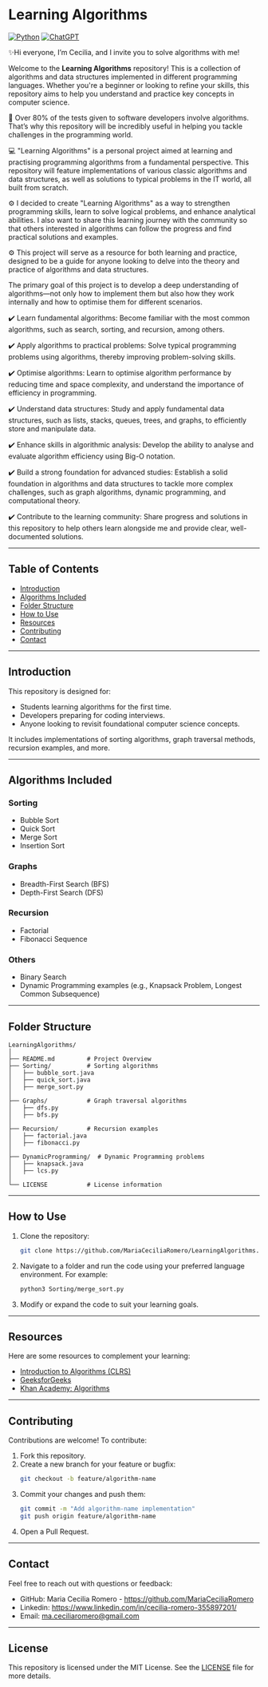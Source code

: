 # Learning Algorithms 

[![Python](https://img.shields.io/badge/Python-3.10+-yellow?style=for-the-badge&logo=python&logoColor=white&labelColor=101010)](https://python.org)
[![ChatGPT](https://img.shields.io/badge/ChatGPT-GPT--4-7CF178?style=for-the-badge&logo=openai&logoColor=white&labelColor=101010)](https://platform.openai.com)


✨Hi everyone, I’m Cecilia, and I invite you to solve algorithms with me!

Welcome to the **Learning Algorithms** repository! This is a collection of algorithms and data structures implemented in different programming languages. Whether you're a beginner or looking to refine your skills, this repository aims to help you understand and practice key concepts in computer science.

🤖 Over 80% of the tests given to software developers involve algorithms. That’s why this repository will be incredibly useful in helping you tackle challenges in the programming world.

💻 "Learning Algorithms" is a personal project aimed at learning and practising programming algorithms from a fundamental perspective. This repository will feature implementations of various classic algorithms and data structures, as well as solutions to typical problems in the IT world, all built from scratch.

⚙️ I decided to create "Learning Algorithms" as a way to strengthen programming skills, learn to solve logical problems, and enhance analytical abilities. I also want to share this learning journey with the community so that others interested in algorithms can follow the progress and find practical solutions and examples.

⚙️ This project will serve as a resource for both learning and practice, designed to be a guide for anyone looking to delve into the theory and practice of algorithms and data structures.

The primary goal of this project is to develop a deep understanding of algorithms—not only how to implement them but also how they work internally and how to optimise them for different scenarios.

✔️ Learn fundamental algorithms: Become familiar with the most common algorithms, such as search, sorting, and recursion, among others.

✔️ Apply algorithms to practical problems: Solve typical programming problems using algorithms, thereby improving problem-solving skills.

✔️ Optimise algorithms: Learn to optimise algorithm performance by reducing time and space complexity, and understand the importance of efficiency in programming.

✔️ Understand data structures: Study and apply fundamental data structures, such as lists, stacks, queues, trees, and graphs, to efficiently store and manipulate data.

✔️ Enhance skills in algorithmic analysis: Develop the ability to analyse and evaluate algorithm efficiency using Big-O notation.

✔️ Build a strong foundation for advanced studies: Establish a solid foundation in algorithms and data structures to tackle more complex challenges, such as graph algorithms, dynamic programming, and computational theory.

✔️ Contribute to the learning community: Share progress and solutions in this repository to help others learn alongside me and provide clear, well-documented solutions.

---

## Table of Contents
- [Introduction](#introduction)
- [Algorithms Included](#algorithms-included)
- [Folder Structure](#folder-structure)
- [How to Use](#how-to-use)
- [Resources](#resources)
- [Contributing](#contributing)
- [Contact](#contact)

---

## Introduction
This repository is designed for:
- Students learning algorithms for the first time.
- Developers preparing for coding interviews.
- Anyone looking to revisit foundational computer science concepts.

It includes implementations of sorting algorithms, graph traversal methods, recursion examples, and more.

---

## Algorithms Included
### Sorting
- Bubble Sort
- Quick Sort
- Merge Sort
- Insertion Sort

### Graphs
- Breadth-First Search (BFS)
- Depth-First Search (DFS)

### Recursion
- Factorial
- Fibonacci Sequence

### Others
- Binary Search
- Dynamic Programming examples (e.g., Knapsack Problem, Longest Common Subsequence)

---

## Folder Structure
```
LearningAlgorithms/
│
├── README.md         # Project Overview
├── Sorting/          # Sorting algorithms
│   ├── bubble_sort.java
│   ├── quick_sort.java
│   ├── merge_sort.py
│
├── Graphs/           # Graph traversal algorithms
│   ├── dfs.py
│   ├── bfs.py
│
├── Recursion/        # Recursion examples
│   ├── factorial.java
│   ├── fibonacci.py
│
├── DynamicProgramming/  # Dynamic Programming problems
│   ├── knapsack.java
│   ├── lcs.py
│
└── LICENSE           # License information
```

---

## How to Use
1. Clone the repository:
   ```bash
   git clone https://github.com/MariaCeciliaRomero/LearningAlgorithms.git
   ```
2. Navigate to a folder and run the code using your preferred language environment. For example:
   ```bash
   python3 Sorting/merge_sort.py
   ```
3. Modify or expand the code to suit your learning goals.

---

## Resources
Here are some resources to complement your learning:
- [Introduction to Algorithms (CLRS)](https://mitpress.mit.edu/books/introduction-algorithms)
- [GeeksforGeeks](https://www.geeksforgeeks.org/)
- [Khan Academy: Algorithms](https://www.khanacademy.org/computing/computer-science/algorithms)

---

## Contributing
Contributions are welcome! To contribute:
1. Fork this repository.
2. Create a new branch for your feature or bugfix:
   ```bash
   git checkout -b feature/algorithm-name
   ```
3. Commit your changes and push them:
   ```bash
   git commit -m "Add algorithm-name implementation"
   git push origin feature/algorithm-name
   ```
4. Open a Pull Request.

---

## Contact
Feel free to reach out with questions or feedback:
- GitHub: Maria Cecilia Romero - https://github.com/MariaCeciliaRomero
- Linkedin: https://www.linkedin.com/in/cecilia-romero-355897201/
- Email: ma.ceciliaromero@gmail.com

---

## License
This repository is licensed under the MIT License. See the [LICENSE](LICENSE) file for more details.

